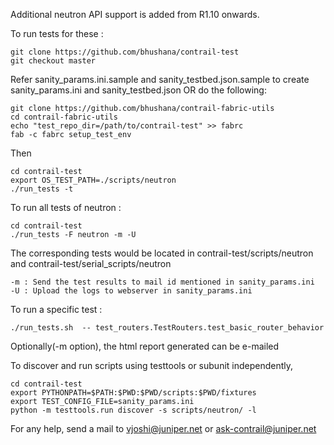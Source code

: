 Additional neutron API support is added from R1.10 onwards. 

To run tests for these : 
 
    git clone https://github.com/bhushana/contrail-test
    git checkout master

 
Refer sanity_params.ini.sample and sanity_testbed.json.sample to create sanity_params.ini and sanity_testbed.json OR
do the following:

    git clone https://github.com/bhushana/contrail-fabric-utils
    cd contrail-fabric-utils
    echo "test_repo_dir=/path/to/contrail-test" >> fabrc
    fab -c fabrc setup_test_env
 
Then

    cd contrail-test
    export OS_TEST_PATH=./scripts/neutron
    ./run_tests -t

To run all tests of neutron : 

    cd contrail-test
    ./run_tests -F neutron -m -U 

The corresponding tests would be located in contrail-test/scripts/neutron and contrail-test/serial_scripts/neutron

    -m : Send the test results to mail id mentioned in sanity_params.ini
    -U : Upload the logs to webserver in sanity_params.ini

To run a specific test : 
 
    ./run_tests.sh  -- test_routers.TestRouters.test_basic_router_behavior

Optionally(-m option), the html report generated can be e-mailed 

To discover and run scripts using testtools or subunit independently, 

    cd contrail-test
    export PYTHONPATH=$PATH:$PWD:$PWD/scripts:$PWD/fixtures
    export TEST_CONFIG_FILE=sanity_params.ini
    python -m testtools.run discover -s scripts/neutron/ -l

For any help, send a mail to vjoshi@juniper.net or ask-contrail@juniper.net

